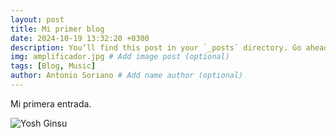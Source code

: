 ```yaml
---
layout: post
title: Mi primer blog
date: 2024-10-19 13:32:20 +0300
description: You’ll find this post in your `_posts` directory. Go ahead and edit it and re-build the site to see your changes. # Add post description (optional)
img: amplificador.jpg # Add image post (optional)
tags: [Blog, Music]
author: Antonio Soriano # Add name author (optional)
---
```


Mi primera entrada.

![Yosh Ginsu]({{site.baseurl}}/assets/img/amplificador.jpg)
